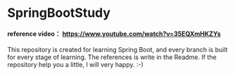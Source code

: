 # SpringBootStudy
#### reference video： https://www.youtube.com/watch?v=35EQXmHKZYs

This repository is created for learning Spring Boot, and every branch is built for every stage of learning. The references is write in the Readme. If the repository help you a little, I will very happy. :-)
